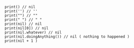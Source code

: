 ```
print() // nil
print('') // ''
print("") // ""
print(" ") // " "
print(nil) // nil
print(nil[0]) // nil
print(nil.whatever) // nil
print(nil.doingAnything()) // nil ( nothing to happened )
print(nil + 1 )
```
<!--stackedit_data:
eyJoaXN0b3J5IjpbMTA3MjU1MjczOF19
-->